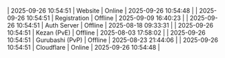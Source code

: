 | 2025-09-26 10:54:51 | Website | Online | 2025-09-26 10:54:48 |
| 2025-09-26 10:54:51 | Registration | Offline | 2025-09-09 16:40:23 |
| 2025-09-26 10:54:51 | Auth Server | Offline | 2025-08-18 09:33:31 |
| 2025-09-26 10:54:51 | Kezan (PvE) | Offline | 2025-08-03 17:58:02 |
| 2025-09-26 10:54:51 | Gurubashi (PvP) | Offline | 2025-08-23 21:44:06 |
| 2025-09-26 10:54:51 | Cloudflare | Online | 2025-09-26 10:54:48 |
